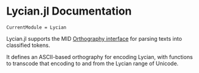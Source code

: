 # Lycian.jl Documentation
```@meta
CurrentModule = Lycian
```

Lycian.jl supports the MID [Orthography interface](https://hcmid.github.io/Orthography.jl/stable/) for parsing texts into classified tokens.

It defines an ASCII-based orthography for encoding Lycian, with functions to transcode that encoding to and from the Lycian range of Unicode.